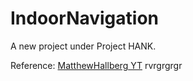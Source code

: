 # IndoorNavigation
A new project under Project HANK. 

Reference:
[MatthewHallberg YT](https://www.youtube.com/watch?v=VOMysKbDNxk)
rvrgrgrgr
